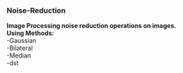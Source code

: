 ### Noise-Reduction
**Image Processing noise reduction operations on images.**</br>
**Using Methods:**</br>
-Gaussian</br>
-Bilateral</br>
-Median</br>
-dst
